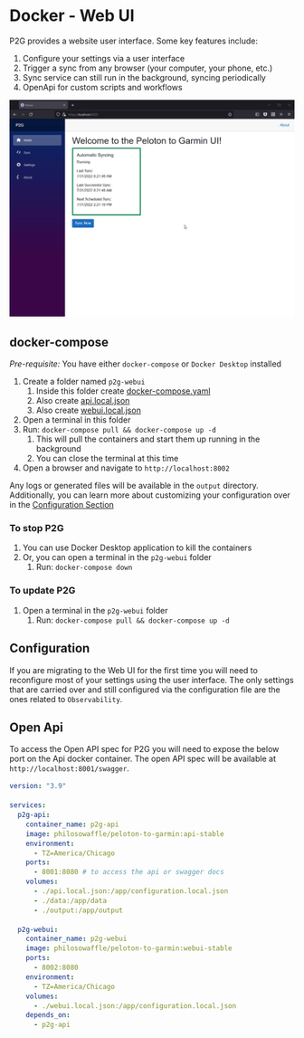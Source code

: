 
# Docker - Web UI

P2G provides a website user interface. Some key features include:

1. Configure your settings via a user interface
1. Trigger a sync from any browser (your computer, your phone, etc.)
1. Sync service can still run in the background, syncing periodically
1. OpenApi for custom scripts and workflows

![Web UI Demo](https://github.com/philosowaffle/peloton-to-garmin/raw/master/images/p2g_webui_demo.gif?raw=true "Web UI Demo")

## docker-compose

*Pre-requisite:* You have either `docker-compose` or `Docker Desktop` installed

1. Create a folder named `p2g-webui`
    1. Inside this folder create [docker-compose.yaml](https://github.com/philosowaffle/peloton-to-garmin/blob/master/docker/webui/docker-compose-ui.yaml)
    1. Also create [api.local.json](https://github.com/philosowaffle/peloton-to-garmin/blob/master/docker/webui/api.local.json)
    1. Also create [webui.local.json](https://github.com/philosowaffle/peloton-to-garmin/blob/master/docker/webui/webui.local.json)
1. Open a terminal in this folder
1. Run: `docker-compose pull && docker-compose up -d`
    1. This will pull the containers and start them up running in the background
    1. You can close the terminal at this time
1. Open a browser and navigate to `http://localhost:8002`

Any logs or generated files will be available in the `output` directory.  Additionally, you can learn more about customizing your configuration over in the [Configuration Section](../configuration/index.md)

### To stop P2G

1. You can use Docker Desktop application to kill the containers
1. Or, you can open a terminal in the `p2g-webui` folder
    1. Run: `docker-compose down`

### To update P2G

1. Open a terminal in the `p2g-webui` folder
    1. Run: `docker-compose pull && docker-compose up -d`

## Configuration

If you are migrating to the Web UI for the first time you will need to reconfigure most of your settings using the user interface.  The only settings that are carried over and still configured via the configuration file are the ones related to `Observability`.

## Open Api

To access the Open API spec  for P2G you will need to expose the below port on the Api docker container.  The open API spec will be available at `http://localhost:8001/swagger`.

```yaml
version: "3.9"

services:
  p2g-api:
    container_name: p2g-api
    image: philosowaffle/peloton-to-garmin:api-stable
    environment:
      - TZ=America/Chicago
    ports:
      - 8001:8080 # to access the api or swagger docs
    volumes:
      - ./api.local.json:/app/configuration.local.json
      - ./data:/app/data
      - ./output:/app/output
  
  p2g-webui:
    container_name: p2g-webui
    image: philosowaffle/peloton-to-garmin:webui-stable
    ports:
      - 8002:8080
    environment:
      - TZ=America/Chicago
    volumes:
      - ./webui.local.json:/app/configuration.local.json
    depends_on:
      - p2g-api
```

